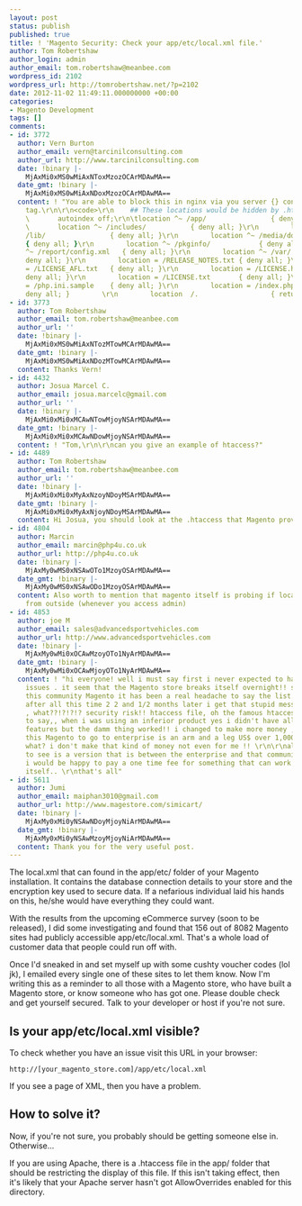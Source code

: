 ```yaml
---
layout: post
status: publish
published: true
title: ! 'Magento Security: Check your app/etc/local.xml file.'
author: Tom Robertshaw
author_login: admin
author_email: tom.robertshaw@meanbee.com
wordpress_id: 2102
wordpress_url: http://tomrobertshaw.net/?p=2102
date: 2012-11-02 11:49:11.000000000 +00:00
categories:
- Magento Development
tags: []
comments:
- id: 3772
  author: Vern Burton
  author_email: vern@tarcinilconsulting.com
  author_url: http://www.tarcinilconsulting.com
  date: !binary |-
    MjAxMi0xMS0wMiAxNToxMzozOCArMDAwMA==
  date_gmt: !binary |-
    MjAxMi0xMS0wMiAxNDoxMzozOCArMDAwMA==
  content: ! "You are able to block this in nginx via you server {} config via a location
    tag.\r\n\r\n<code>\r\n    ## These locations would be hidden by .htaccess normally\r\n
    \       autoindex off;\r\n\tlocation ^~ /app/                { deny all; }\r\n
    \       location ^~ /includes/           { deny all; }\r\n        location ^~
    /lib/                { deny all; }\r\n        location ^~ /media/downloadable/
    { deny all; }\r\n        location ^~ /pkginfo/            { deny all; }\r\n        location
    ^~ /report/config.xml   { deny all; }\r\n        location ^~ /var/                {
    deny all; }\r\n        location = /RELEASE_NOTES.txt { deny all; }\r\n        location
    = /LICENSE_AFL.txt   { deny all; }\r\n        location = /LICENSE.html      {
    deny all; }\r\n        location = /LICENSE.txt       { deny all; }\r\n        location
    = /php.ini.sample    { deny all; }\r\n        location = /index.php.sample  {
    deny all; }        \r\n        location  /.                  { return 404; }\r\n</code>"
- id: 3773
  author: Tom Robertshaw
  author_email: tom.robertshaw@meanbee.com
  author_url: ''
  date: !binary |-
    MjAxMi0xMS0wMiAxNTozMTowMCArMDAwMA==
  date_gmt: !binary |-
    MjAxMi0xMS0wMiAxNDozMTowMCArMDAwMA==
  content: Thanks Vern!
- id: 4432
  author: Josua Marcel C.
  author_email: josua.marcelc@gmail.com
  author_url: ''
  date: !binary |-
    MjAxMi0xMi0xMCAwNTowMjoyNSArMDAwMA==
  date_gmt: !binary |-
    MjAxMi0xMi0xMCAwNDowMjoyNSArMDAwMA==
  content: ! "Tom,\r\n\r\ncan you give an example of htaccess?"
- id: 4489
  author: Tom Robertshaw
  author_email: tom.robertshaw@meanbee.com
  author_url: ''
  date: !binary |-
    MjAxMi0xMi0xMyAxNzoyNDoyMSArMDAwMA==
  date_gmt: !binary |-
    MjAxMi0xMi0xMyAxNjoyNDoyMSArMDAwMA==
  content: Hi Josua, you should look at the .htaccess that Magento provides :)
- id: 4804
  author: Marcin
  author_email: marcin@php4u.co.uk
  author_url: http://php4u.co.uk
  date: !binary |-
    MjAxMy0wMS0xNSAwOTo1MzoyOSArMDAwMA==
  date_gmt: !binary |-
    MjAxMy0wMS0xNSAwODo1MzoyOSArMDAwMA==
  content: Also worth to mention that magento itself is probing if local.xml is accessible
    from outside (whenever you access admin)
- id: 4853
  author: joe M
  author_email: sales@advancedsportvehicles.com
  author_url: http://www.advancedsportvehicles.com
  date: !binary |-
    MjAxMy0wMi0xOCAwMzoyOTo1NyArMDAwMA==
  date_gmt: !binary |-
    MjAxMy0wMi0xOCAwMjoyOTo1NyArMDAwMA==
  content: ! "hi everyone! well i must say first i never expected to have so manyyyyy!!
    issues . it seem that the Magento store breaks itself overnight!! since i got
    this community Magento it has been a real headache to say the list. \r\nand now
    after all this time 2 2 and 1/2 months later i get that stupid message on my admin
    , what??!?!?!? security risk!! htaccess file, oh the famous htaccess!! \r\ni got
    to say,, when i was using an inferior product yes i didn't have all this nice
    features but the damm thing worked!! i changed to make more money , not less money!!
    this Magento to go to enterprise is an arm and a leg US$ over 1,000 a month??!?!?
    what? i don't make that kind of money not even for me !! \r\n\r\nall i would love
    to see is a version that is between the enterprise and that community thing!!
    i would be happy to pay a one time fee for something that can work without breaking
    itself.. \r\nthat's all"
- id: 5611
  author: Jumi
  author_email: maiphan3010@gmail.com
  author_url: http://www.magestore.com/simicart/
  date: !binary |-
    MjAxMy0xMi0yNSAwNDoyMjoyNiArMDAwMA==
  date_gmt: !binary |-
    MjAxMy0xMi0yNSAwMzoyMjoyNiArMDAwMA==
  content: Thank you for the very useful post.
---
```

The local.xml that can found in the app/etc/ folder of your Magento installation.  It contains the database connection details to your store and the encryption key used to secure data. If a nefarious individual laid his hands on this, he/she would have everything they could want. 

With the results from the upcoming eCommerce survey (soon to be released), I did some investigating and found that 156 out of 8082 Magento sites had publicly accessible app/etc/local.xml.  That's a whole load of customer data that people could run off with.

Once I'd sneaked in and set myself up with some cushty voucher codes (lol jk), I emailed every single one of these sites to let them know.  Now I'm writing this as a reminder to all those with a Magento store, who have built a Magento store, or know someone who has got one.  Please double check and get yourself secured.  Talk to your developer or host if you're not sure.  

<h2>Is your app/etc/local.xml visible?</h2>

To check whether you have an issue visit this URL in your browser: 

<code>http://[your_magento_store.com]/app/etc/local.xml</code>

If you see a page of XML, then you have a problem.

<h2>How to solve it?</h2>

Now, if you're not sure, you probably should be getting someone else in. Otherwise...

If you are using Apache, there is a .htaccess file in the app/ folder that should be restricting the display of this file. If this isn't taking effect, then it's likely that your Apache server hasn't got AllowOverrides enabled for this directory.
